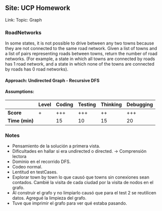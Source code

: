 ## Site: UCP Homework
Link:
Topic: Graph

### RoadNetworks

In some states, it is not possible to drive between any two towns because they are not connected to the same road network. Given a list of towns and a list of pairs representing roads between towns, return the number of road networks. (For example, a state in which all towns are connected by roads has 1 road network, and a state in which none of the towns are connected by roads has 0 road networks).

#### Approach: Undirected Graph - Recursive DFS

#### Assumptions: 

|           | Level | Coding | Testing | Thinking | Debugging  |
|-----------|-------|--------|---------|----------|------------|
| **Score** |  +    | +++    | +++     | ++       | +++        |
| **Time (min)** | | 15     | 10      | 15       | 20         |

### Notes
- Pensamiento de la solución a primera vista.
- Dificultades en hallar si era undirected o directed. -> Comprensión lectora
- Dominio en el recorrido DFS.
- Codeo normal.
- Lentitud en testCases.
- Explorar town by town lo que causó que towns sin conexiones sean contados. Cambié la visita de cada ciudad por la visita de nodos en el grafo.
- Al construir el grafo y no limpiarlo causó que para el test 2 se reutilicen datos. Agregué la limpieza del grafo.
- Tuve que imprimir el grafo para ver qué estaba pasando.

